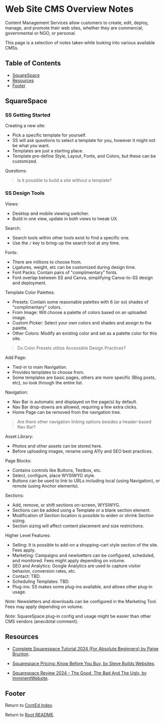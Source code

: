 # Web Site CMS Overview Notes

Content Management Services allow customers to create, edit, deploy, manage, and promote their web sites, whether they are commercial, governmental or NGO, or personal.

This page is a selection of notes taken while looking into various available CMSs.

## Table of Contents

- [SquareSpace](#squarespace)
- [Resources](#resources)
- [Footer](#footer)

## SquareSpace

### SS Getting Started

Creating a new site:

- Pick a specific template for yourself.
- SS will ask questions to select a template for you, however it might not be what you want.
- Templates are just a starting place.
- Template pre-define Style, Layout, Fonts, and Colors, but these can be customized.

Questions:

> Is it possible to build a site without a template?

### SS Design Tools

Views:

- Desktop and mobile viewing switcher.
- Build in one view, update in both views to tweak UX.

Search:

- Search tools within other tools exist to find a specific one.
- Use the `/` key to bring-up the search tool at any time.

Fonts:

- There are millions to choose from.
- Ligatures, weight, etc can be customized during design time.
- Font Packs: Contain pairs of "complimentary" fonts.
- Font overlap between SS and Canva, simplifying Canva-to-SS design and deployment.

Template Color Palettes:

- Presets: Contain some reasonable palettes with 6 (or so) shades of "complimentary" colors.
- From Image: Will choose a palette of colors based on an uploaded image.
- Custom Picker: Select your own colors and shades and assign to the palette.
- Other Colors: Modify an existing color and set as a palette color for this site.

> Do Color Presets utilize Accessible Design Practices?

Add Page:

- Tied-in to main Navigation.
- Provides templates to choose from.
- Some templates are basic pages, others are more specific (Blog posts, etc), so look through the entire list.

Navigation:

- Nav Bar is automatic and displayed on the page(s) by default.
- Nav Bar drop-downs are allowed, requiring a few extra clicks.
- Home Page can be removed from the navigation tree.

> Are there other navigation linking options besides a header-based Nav Bar?

Asset Library:

- Photos and other assets can be stored here.
- Before uploading images, rename using A11y and SEO best practices.

Page Blocks:

- Contains controls like Buttons, Textbox, etc.
- Select, configure, place WYSIWYG style.
- Buttons can be used to link to URLs including local (using Navigation), or remote (using Anchor elements).

Sections:

- Add, remove, or shift sections on-screen, WYSIWYG.
- Sections can be added using a Template or a blank section element.
- Modification of Section location is possible to widen or shrink Section sizing.
- Section sizing will affect content placement and size restrictions.

Higher Level Features:

- Selling: It is possible to add-on a shopping-cart style section of the site. Fees apply.
- Marketing: Campaigns and newlsetters can be configured, scheduled, and monitored. Fees might apply depending on volume.
- SEO and Analytics: Google Analytics are used to capture visitor behavior, conversion rates, etc.
- Contact: TBD.
- Scheduling Templates: TBD.
- Plug-ins: SS makes some plug-ins available, and allows other plug-in usage.

_Note_: Newsletters and downloads can be configured in the Marketing Tool. Fees may apply depending on volume.

_Note_: SquareSpace plug-in config and usage might be easier than other CMS vendors (anecdotal comment).

## Resources

- [Complete Squarespace Tutorial 2024 (For Absolute Beginners) by Paige Brunton](https://www.youtube.com/watch?v=VcmfNO_Vpe8).

- [Squarespace Pricing: Know Before You Buy, by Steve Builds Websites](https://www.youtube.com/watch?v=3i_ScvYXlOs).

- [Squarespace Review 2024 - The Good, The Bad And The Ugly, by ImminentWebsite](https://www.youtube.com/watch?v=cZDBcOY57Ek).

## Footer

Return to [ContEd Index](./conted-index.html).

Return to [Root README](../README.html).
